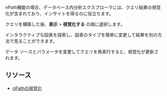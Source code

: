 nPath機能の場合、データベース内分析エクスプローラには、クエリ結果の視覚化が含まれており、インサイトを得るのに役立ちます。

クエリを構築した後、**表示** \> **視覚化する** の順に選択します。

インタラクティブな図表を探索し、図表のタイプを簡単に変更して結果を別の方法で見ることができます。

データ ソースとパラメータを変更してクエリを再実行すると、視覚化が更新されます。

リソース
--------

-   [nPathの視覚化](https://docs.teradata.com/access/sources/dita/topic?dita:topicPath=uwn1695858297768.dita)
